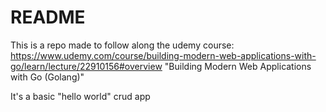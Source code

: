 # README #

This is a repo made to follow along the udemy course:
https://www.udemy.com/course/building-modern-web-applications-with-go/learn/lecture/22910156#overview
"Building Modern Web Applications with Go (Golang)"

It's a basic "hello world" crud app
